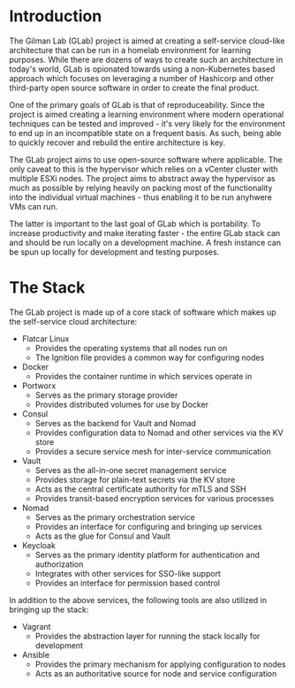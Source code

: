# Introduction

The Gilman Lab (GLab) project is aimed at creating a self-service cloud-like
architecture that can be run in a homelab environment for learning purposes. 
While there are dozens of ways to create such an architecture in today's world,
GLab is opionated towards using a non-Kubernetes based approach which focuses
on leveraging a number of Hashicorp and other third-party open source software
in order to create the final product.

One of the primary goals of GLab is that of reproduceability. Since the
project is aimed creating a learning environment where modern operational
techniques can be tested and improved - it's very likely for the environment to
end up in an incompatible state on a frequent basis. As such, being able to
quickly recover and rebuild the entire architecture is key. 

The GLab project aims to use open-source software where applicable. The only
caveat to this is the hypervisor which relies on a vCenter cluster with multiple 
ESXi nodes. The project aims to abstract away the hypervisor as much as possible
by relying heavily on packing most of the functionality into the individual
virtual machines - thus enabling it to be run anyhwere VMs can run.

The latter is important to the last goal of GLab which is portability. To
increase productivity and make iterating faster - the entire GLab stack can and
should be run locally on a development machine. A fresh instance can be spun up
locally for development and testing purposes.

# The Stack

The GLab project is made up of a core stack of software which makes up the
self-service cloud architecture:

* Flatcar Linux
  * Provides the operating systems that all nodes run on
  * The Ignition file provides a common way for configuring nodes
* Docker
  * Provides the container runtime in which services operate in
* Portworx
  * Serves as the primary storage provider
  * Provides distributed volumes for use by Docker
* Consul
  * Serves as the backend for Vault and Nomad
  * Provides configuration data to Nomad and other services via the KV store
  * Provides a secure service mesh for inter-service communication
* Vault
  * Serves as the all-in-one secret management service
  * Provides storage for plain-text secrets via the KV store
  * Acts as the central certificate authority for mTLS and SSH
  * Provides transit-based encryption services for various processes
* Nomad
  * Serves as the primary orchestration service
  * Provides an interface for configuring and bringing up services
  * Acts as the glue for Consul and Vault
* Keycloak
  * Serves as the primary identity platform for authentication and authorization
  * Integrates with other services for SSO-like support
  * Provides an interface for permission based control

In addition to the above services, the following tools are also utilized in
bringing up the stack:

* Vagrant
  * Provides the abstraction layer for running the stack locally for development
* Ansible
  * Provides the primary mechanism for applying configuration to nodes
  * Acts as an authoritative source for node and service configuration